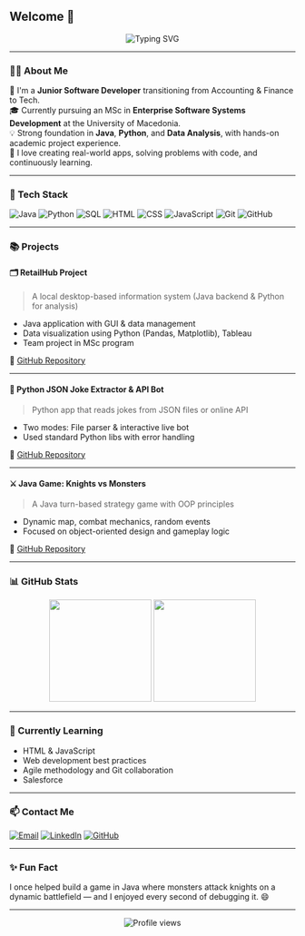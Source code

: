 ## Welcome 👋

<!-- Typing SVG Greeting Banner -->
<p align="center">
  <img src="https://readme-typing-svg.demolab.com?font=Fira+Code&size=26&pause=1000&color=FF5F6D&center=true&vCenter=true&width=900&lines=Hi+there!+I'm+Anastasia+Kesisi+%F0%9F%91%8B;Junior+Software+Developer+%7C+Ex-Accountant+%7C+Lifelong+Learner;Passionate+about+coding+and+problem+solving" alt="Typing SVG" />
</p>

---

### 👩‍💻 About Me

🌱 I'm a **Junior Software Developer** transitioning from Accounting & Finance to Tech.  
🎓 Currently pursuing an MSc in **Enterprise Software Systems Development** at the University of Macedonia.  
💡 Strong foundation in **Java**, **Python**, and **Data Analysis**, with hands-on academic project experience.  
🔧 I love creating real-world apps, solving problems with code, and continuously learning.

---

### 🧰 Tech Stack

![Java](https://img.shields.io/badge/Java-%23ED8B00.svg?style=for-the-badge&logo=java&logoColor=white)
![Python](https://img.shields.io/badge/Python-3670A0?style=for-the-badge&logo=python&logoColor=ffdd54)
![SQL](https://img.shields.io/badge/SQL-336791?style=for-the-badge&logo=postgresql&logoColor=white)
![HTML](https://img.shields.io/badge/HTML5-E34F26?style=for-the-badge&logo=html5&logoColor=white)
![CSS](https://img.shields.io/badge/CSS3-1572B6?style=for-the-badge&logo=css3&logoColor=white)
![JavaScript](https://img.shields.io/badge/JavaScript-F7DF1E?style=for-the-badge&logo=javascript&logoColor=black)
![Git](https://img.shields.io/badge/Git-F05032?style=for-the-badge&logo=git&logoColor=white)
![GitHub](https://img.shields.io/badge/GitHub-181717?style=for-the-badge&logo=github)

---

### 📚 Projects

#### 🗂️ RetailHub Project
> A local desktop-based information system (Java backend & Python for analysis)
- Java application with GUI & data management
- Data visualization using Python (Pandas, Matplotlib), Tableau
- Team project in MSc program

🔗 [GitHub Repository](https://github.com/ANASTASIA-KESISI/RetailHub_Project)

---

#### 🤖 Python JSON Joke Extractor & API Bot
> Python app that reads jokes from JSON files or online API
- Two modes: File parser & interactive live bot
- Used standard Python libs with error handling

🔗 [GitHub Repository](https://github.com/ANASTASIA-KESISI/PythonProject2025)

---

#### ⚔️ Java Game: Knights vs Monsters
> A Java turn-based strategy game with OOP principles
- Dynamic map, combat mechanics, random events
- Focused on object-oriented design and gameplay logic

🔗 [GitHub Repository](https://github.com/ANASTASIA-KESISI/javaproject2025-ANASTASIA-KESISI)

---

### 📊 GitHub Stats

<div align="center">
  <img src="https://github-readme-stats.vercel.app/api?username=ANASTASIA-KESISI&show_icons=true&theme=rose_pine&hide_border=true" height="180px"/>
  <img src="https://github-readme-stats.vercel.app/api/top-langs/?username=ANASTASIA-KESISI&layout=compact&theme=rose_pine&hide_border=true" height="180px"/>
</div>

---

### 🧠 Currently Learning

- HTML & JavaScript
- Web development best practices
- Agile methodology and Git collaboration
- Salesforce

---

### 📫 Contact Me

[![Email](https://img.shields.io/badge/Gmail-kesisianastasia%40gmail.com-D14836?style=flat-square&logo=gmail&logoColor=white)](mailto:kesisianastasia@gmail.com)
[![LinkedIn](https://img.shields.io/badge/-Anastasia%20Kesisi-blue?style=flat-square&logo=Linkedin&logoColor=white)](https://www.linkedin.com/in/anastasia-kesisi-273430303/)
[![GitHub](https://img.shields.io/badge/GitHub-ANASTASIA--KESISI-181717?style=flat-square&logo=github)](https://github.com/ANASTASIA-KESISI)

---

### ✨ Fun Fact

I once helped build a game in Java where monsters attack knights on a dynamic battlefield — and I enjoyed every second of debugging it. 😄

---

<p align="center">
  <img src="https://komarev.com/ghpvc/?username=ANASTASIA-KESISI&label=Profile+Views&color=brightgreen" alt="Profile views" />
</p>

